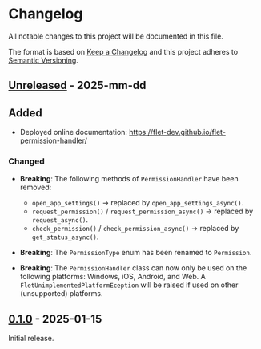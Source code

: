 # Changelog

All notable changes to this project will be documented in this file.

The format is based on [Keep a Changelog](http://keepachangelog.com/en/1.0.0/)
and this project adheres to [Semantic Versioning](http://semver.org/spec/v2.0.0.html).

## [Unreleased] - 2025-mm-dd

## Added

- Deployed online documentation: https://flet-dev.github.io/flet-permission-handler/

### Changed

- **Breaking**: The following methods of `PermissionHandler` have been removed:
    * `open_app_settings()` → replaced by `open_app_settings_async()`.
    * `request_permission()` / `request_permission_async()` → replaced by `request_async()`.
    * `check_permission()` / `check_permission_async()` → replaced by `get_status_async()`.

- **Breaking**: The `PermissionType` enum has been renamed to `Permission`.
- **Breaking**: The `PermissionHandler` class can now only be used on the following platforms: Windows, iOS, Android,
  and Web. A `FletUnimplementedPlatformEception` will be raised if used on other (unsupported) platforms.

## [0.1.0] - 2025-01-15

Initial release.


[Unreleased]: https://github.com/flet-dev/flet-permission-handler/compare/0.1.0...HEAD

[0.1.0]: https://github.com/flet-dev/flet-permission-handler/releases/tag/0.1.0